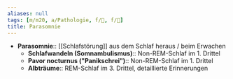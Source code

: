 ```yaml
---
aliases: null
tags: [m/m20, a/Pathologie, f/💭, f/🧠]
title: Parasomnie
---
```

- **Parasomnie**:: [[Schlafstörung]] aus dem Schlaf heraus / beim Erwachen
	- **Schlafwandeln (Somnambulismus)**:: Non-REM-Schlaf im 1. Drittel
	- **Pavor nocturnus ("Panikschrei")**:: Non-REM-Schlaf im 1. Drittel
	- **Albträume**:: REM-Schlaf im 3. Drittel, detaillierte Erinnerungen